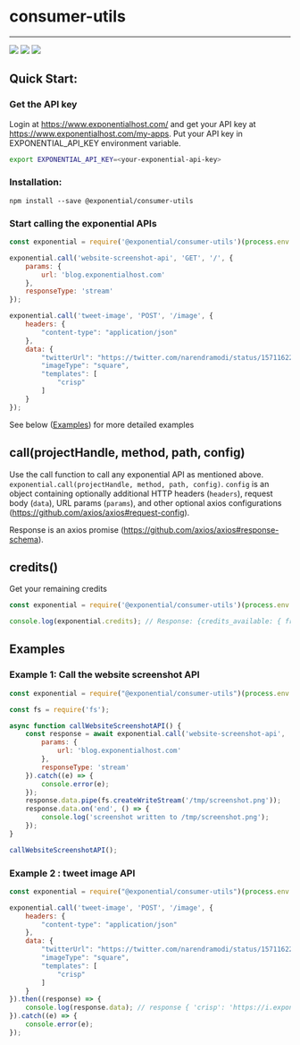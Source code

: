 # consumer-utils

---
<a href="https://github.com/Exponential-Hosting/utils/issues"><img src="https://img.shields.io/github/issues/Exponential-Hosting/consumer-utils"></a>
<a href="https://github.com/Exponential-Hosting/utils/blob/main/LICENSE"><img src="https://img.shields.io/github/license/Exponential-Hosting/consumer-utils"></a>
<a href="https://twitter.com/intent/tweet?text=https%3A%2F%2Fgithub.com%2FExponential-Hosting%2Fconsumer-utils"><img src="https://img.shields.io/twitter/url?url=https%3A%2F%2Fgithub.com%2FExponential-Hosting%2Fconsumer-utils"></a>


## Quick Start:

### Get the API key
Login at https://www.exponentialhost.com/ and get your API key at https://www.exponentialhost.com/my-apps. Put your API key in EXPONENTIAL_API_KEY environment variable.

```bash
export EXPONENTIAL_API_KEY=<your-exponential-api-key>
```

### Installation:

```
npm install --save @exponential/consumer-utils
```

### Start calling the exponential APIs

```js
const exponential = require('@exponential/consumer-utils')(process.env.EXPONENTIAL_API_KEY);

exponential.call('website-screenshot-api', 'GET', '/', {
    params: {
        url: 'blog.exponentialhost.com'
    },
    responseType: 'stream'
});

exponential.call('tweet-image', 'POST', '/image', {
    headers: {
        "content-type": "application/json"
    },
    data: {
        "twitterUrl": "https://twitter.com/narendramodi/status/1571162212190007298",
        "imageType": "square",
        "templates": [
            "crisp"
        ]
    }
});

```

See below ([Examples](#Examples)) for more detailed examples

## call(projectHandle, method, path, config)

Use the call function to call any exponential API as mentioned above. `exponential.call(projectHandle, method, path, config)`. `config` is an object containing optionally additional HTTP headers (`headers`), request body (`data`), URL params (`params`), and other optional axios configurations (https://github.com/axios/axios#request-config).

Response is an axios promise (https://github.com/axios/axios#response-schema).

## credits()

Get your remaining credits

```js
const exponential = require('@exponential/consumer-utils')(process.env.EXPONENTIAL_API_KEY);

console.log(exponential.credits); // Response: {credits_available: { freeCredits: <integer>, purchasedCredits: <integer> }, balanceCredits: <integer>, cumulativeTotalCredits: <integer>}
```

## Examples

### Example 1: Call the website screenshot API

```js
const exponential = require("@exponential/consumer-utils")(process.env.EXPONENTIAL_API_KEY);

const fs = require('fs');

async function callWebsiteScreenshotAPI() {
    const response = await exponential.call('website-screenshot-api', 'GET', '/', {
        params: {
            url: 'blog.exponentialhost.com'
        },
        responseType: 'stream'
    }).catch((e) => { 
        console.error(e);
    });
    response.data.pipe(fs.createWriteStream('/tmp/screenshot.png'));
    response.data.on('end', () => {
        console.log('screenshot written to /tmp/screenshot.png');
    });
}

callWebsiteScreenshotAPI();
```

### Example 2 : tweet image API 

```js
const exponential = require("@exponential/consumer-utils")(process.env.EXPONENTIAL_API_KEY);

exponential.call('tweet-image', 'POST', '/image', {
    headers: {
        "content-type": "application/json"
    },
    data: {
        "twitterUrl": "https://twitter.com/narendramodi/status/1571162212190007298",
        "imageType": "square",
        "templates": [
            "crisp"
        ]
    }
}).then((response) => { 
    console.log(response.data); // response { 'crisp': 'https://i.exponentialhost.com/tweetImages/crisp_1571162212190007298_square.png' }
}).catch((e) => { 
    console.error(e);
});
```